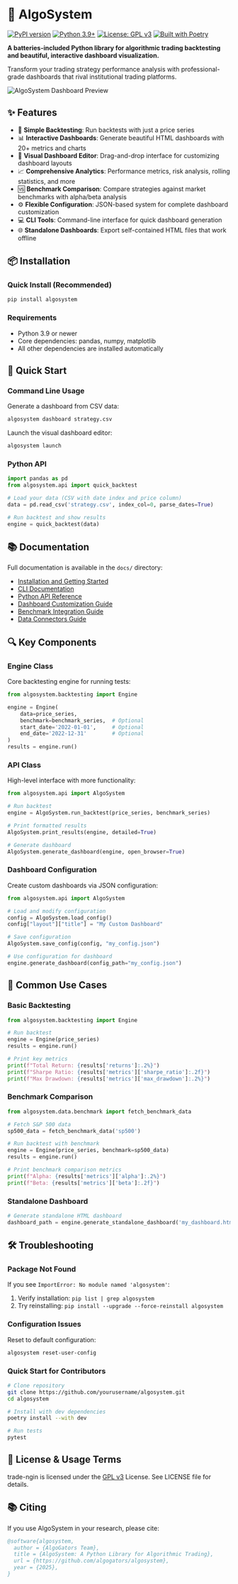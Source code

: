 # 🚀 AlgoSystem

[![PyPI version](https://badge.fury.io/py/algosystem.svg)](https://badge.fury.io/py/algosystem)
[![Python 3.9+](https://img.shields.io/badge/python-3.9+-blue.svg)](https://www.python.org/downloads/)
[![License: GPL v3](https://img.shields.io/badge/License-MIT-blue.svg)](https://www.gnu.org/licenses/gpl-3.0)
[![Built with Poetry](https://img.shields.io/badge/built%20with-Poetry-purple)](https://python-poetry.org/)

**A batteries-included Python library for algorithmic trading backtesting and beautiful, interactive dashboard visualization.**

Transform your trading strategy performance analysis with professional-grade dashboards that rival institutional trading platforms.

![AlgoSystem Dashboard Preview](https://via.placeholder.com/800x400/2c3e50/ffffff?text=AlgoSystem+Dashboard+Preview)

## ✨ Features

- 🔄 **Simple Backtesting**: Run backtests with just a price series
- 📊 **Interactive Dashboards**: Generate beautiful HTML dashboards with 20+ metrics and charts
- 🎨 **Visual Dashboard Editor**: Drag-and-drop interface for customizing dashboard layouts
- 📈 **Comprehensive Analytics**: Performance metrics, risk analysis, rolling statistics, and more
- 🆚 **Benchmark Comparison**: Compare strategies against market benchmarks with alpha/beta analysis
- ⚙️ **Flexible Configuration**: JSON-based system for complete dashboard customization
- 💻 **CLI Tools**: Command-line interface for quick dashboard generation
- 🌐 **Standalone Dashboards**: Export self-contained HTML files that work offline

## 📦 Installation

### Quick Install (Recommended)

```bash
pip install algosystem
```

### Requirements

- Python 3.9 or newer
- Core dependencies: pandas, numpy, matplotlib
- All other dependencies are installed automatically

## 🚀 Quick Start

### Command Line Usage

Generate a dashboard from CSV data:

```bash
algosystem dashboard strategy.csv
```

Launch the visual dashboard editor:

```bash
algosystem launch
```

### Python API

```python
import pandas as pd
from algosystem.api import quick_backtest

# Load your data (CSV with date index and price column)
data = pd.read_csv('strategy.csv', index_col=0, parse_dates=True)

# Run backtest and show results
engine = quick_backtest(data)
```

## 📚 Documentation

Full documentation is available in the `docs/` directory:

- [Installation and Getting Started](docs/installation.md)
- [CLI Documentation](docs/cli.md)
- [Python API Reference](docs/api.md)
- [Dashboard Customization Guide](docs/dashboard.md)
- [Benchmark Integration Guide](docs/benchmarks.md)
- [Data Connectors Guide](docs/data_connectors.md)

## 🔍 Key Components

### Engine Class

Core backtesting engine for running tests:

```python
from algosystem.backtesting import Engine

engine = Engine(
    data=price_series,
    benchmark=benchmark_series,  # Optional
    start_date='2022-01-01',     # Optional
    end_date='2022-12-31'        # Optional
)
results = engine.run()
```

### API Class

High-level interface with more functionality:

```python
from algosystem.api import AlgoSystem

# Run backtest
engine = AlgoSystem.run_backtest(price_series, benchmark_series)

# Print formatted results
AlgoSystem.print_results(engine, detailed=True)

# Generate dashboard
AlgoSystem.generate_dashboard(engine, open_browser=True)
```

### Dashboard Configuration

Create custom dashboards via JSON configuration:

```python
from algosystem.api import AlgoSystem

# Load and modify configuration
config = AlgoSystem.load_config()
config["layout"]["title"] = "My Custom Dashboard"

# Save configuration
AlgoSystem.save_config(config, "my_config.json")

# Use configuration for dashboard
engine.generate_dashboard(config_path="my_config.json")
```

## 🔧 Common Use Cases

### Basic Backtesting

```python
from algosystem.backtesting import Engine

# Run backtest
engine = Engine(price_series)
results = engine.run()

# Print key metrics
print(f"Total Return: {results['returns']:.2%}")
print(f"Sharpe Ratio: {results['metrics']['sharpe_ratio']:.2f}")
print(f"Max Drawdown: {results['metrics']['max_drawdown']:.2%}")
```

### Benchmark Comparison

```python
from algosystem.data.benchmark import fetch_benchmark_data

# Fetch S&P 500 data
sp500_data = fetch_benchmark_data('sp500')

# Run backtest with benchmark
engine = Engine(price_series, benchmark=sp500_data)
results = engine.run()

# Print benchmark comparison metrics
print(f"Alpha: {results['metrics']['alpha']:.2%}")
print(f"Beta: {results['metrics']['beta']:.2f}")
```

### Standalone Dashboard

```python
# Generate standalone HTML dashboard
dashboard_path = engine.generate_standalone_dashboard('my_dashboard.html')
```

## 🛠️ Troubleshooting

### Package Not Found

If you see `ImportError: No module named 'algosystem'`:

1. Verify installation: `pip list | grep algosystem`
2. Try reinstalling: `pip install --upgrade --force-reinstall algosystem`

### Configuration Issues

Reset to default configuration:
```bash
algosystem reset-user-config
```

### Quick Start for Contributors

```bash
# Clone repository
git clone https://github.com/yourusername/algosystem.git
cd algosystem

# Install with dev dependencies
poetry install --with dev

# Run tests
pytest
```

## 📖 License & Usage Terms

trade-ngin is licensed under the [GPL v3](https://www.gnu.org/licenses/gpl-3.0) License. See LICENSE file for details.

## 📚 Citing

If you use AlgoSystem in your research, please cite:

```bibtex
@software{algosystem,
  author = {AlgoGators Team},
  title = {AlgoSystem: A Python Library for Algorithmic Trading},
  url = {https://github.com/algogators/algosystem},
  year = {2025},
}
```
